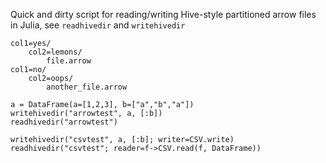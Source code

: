 Quick and dirty script for reading/writing Hive-style partitioned arrow files in Julia, see `readhivedir` and `writehivedir`

```
col1=yes/
    col2=lemons/
        file.arrow
col1=no/
    col2=oops/
        another_file.arrow
```

```
a = DataFrame(a=[1,2,3], b=["a","b","a"])
writehivedir("arrowtest", a, [:b])
readhivedir("arrowtest")

writehivedir("csvtest", a, [:b]; writer=CSV.write)
readhivedir("csvtest"; reader=f->CSV.read(f, DataFrame))
```
